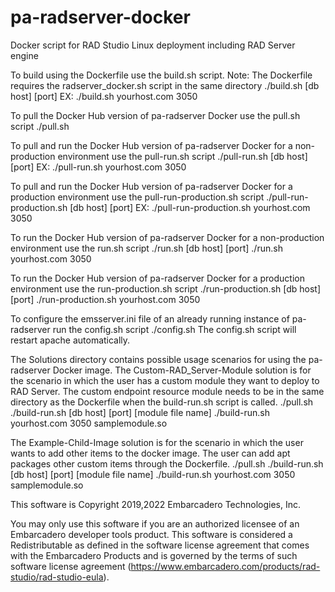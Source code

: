 # pa-radserver-docker
Docker script for RAD Studio Linux deployment including RAD Server engine

To build using the Dockerfile use the build.sh script. Note: The Dockerfile requires the radserver_docker.sh script in the same directory
./build.sh [db host] [port]
EX: ./build.sh yourhost.com 3050

To pull the Docker Hub version of pa-radserver Docker use the pull.sh script
./pull.sh

To pull and run the Docker Hub version of pa-radserver Docker for a non-production environment use the pull-run.sh script
./pull-run.sh [db host] [port]
EX: ./pull-run.sh yourhost.com 3050

To pull and run the Docker Hub version of pa-radserver Docker for a production environment use the pull-run-production.sh script
./pull-run-production.sh [db host] [port]
EX: ./pull-run-production.sh yourhost.com 3050

To run the Docker Hub version of pa-radserver Docker for a non-production environment use the run.sh script
./run.sh [db host] [port]
./run.sh yourhost.com 3050

To run the Docker Hub version of pa-radserver Docker for a production environment use the run-production.sh script
./run-production.sh [db host] [port]
./run-production.sh yourhost.com 3050

To configure the emsserver.ini file of an already running instance of pa-radserver run the config.sh script
./config.sh
The config.sh script will restart apache automatically. 

The Solutions directory contains possible usage scenarios for using the pa-radserver Docker image. 
The Custom-RAD_Server-Module solution is for the scenario in which the user has a custom module they want to deploy to RAD Server. The custom endpoint resource module needs to be in the same directory as the Dockerfile when the build-run.sh script is called. 
./pull.sh
./build-run.sh [db host] [port] [module file name]
./build-run.sh yourhost.com 3050 samplemodule.so

The Example-Child-Image solution is for the scenario in which the user wants to add other items to the docker image. The user can add apt packages other custom items through the Dockerfile. 
./pull.sh
./build-run.sh [db host] [port] [module file name]
./build-run.sh yourhost.com 3050 samplemodule.so

This software is Copyright 2019,2022 Embarcadero Technologies, Inc.

You may only use this software if you are an authorized licensee of an Embarcadero developer tools product. This software is considered a Redistributable as defined in the software license agreement that comes with the Embarcadero Products and is governed by the terms of such software license agreement (https://www.embarcadero.com/products/rad-studio/rad-studio-eula).
